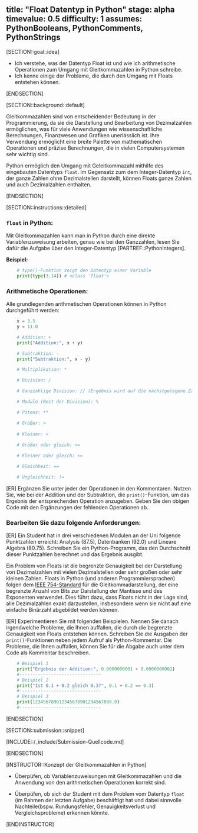 title: "Float Datentyp in Python"
stage: alpha
timevalue: 0.5
difficulty: 1
assumes: PythonBooleans, PythonComments, PythonStrings
---

[SECTION::goal::idea]

- Ich verstehe, was der Datentyp Float ist und wie ich arithmetische Operationen zum
Umgang mit Gleitkommazahlen in Python schreibe.
- Ich kenne einige der Probleme, die durch den Umgang mit Floats entstehen können. 

[ENDSECTION]

[SECTION::background::default]

Gleitkommazahlen sind von entscheidender Bedeutung in der Programmierung,
da sie die Darstellung und Bearbeitung von Dezimalzahlen ermöglichen,
was für viele Anwendungen wie wissenschaftliche Berechnungen,
Finanzwesen und Grafiken unerlässlich ist.
Ihre Verwendung ermöglicht eine breite Palette von mathematischen Operationen und
präzise Berechnungen, die in vielen Computersystemen sehr wichtig sind. 

Python ermöglich den Umgang mit Geleitkommazahl mithilfe des eingebauten Datentyps `float`.
Im Gegensatz zum dem Integer-Datentyp `int`, der ganze Zahlen ohne Dezimalstellen darstellt,
können Floats ganze Zahlen und auch Dezimalzahlen enthalten.

[ENDSECTION]

[SECTION::instructions::detailed]

### `float` in Python:

Mit Gleitkommazahlen kann man in Python durch eine direkte Variablenzuweisung arbeiten,
genau wie bei den Ganzzahlen,
lesen Sie dafür die Aufgabe über den Integer-Datentyp [PARTREF::PythonIntegers].

**Beispiel:**
```python
    # type()-Funktion zeigt den Datentyp einer Variable
    print(type(3.14)) # <class 'float'>
```

### Arithmetische Operationen:

Alle grundlegenden arithmetischen Operationen können in Python durchgeführt werden:

```python
    x = 3.5
    y = 11.0

    # Addition: +
    print("Addition:", x + y)

    # Subtraktion: -
    print("Subtraktion:", x - y)

    # Multiplikation: *

    # Division: /

    # Ganzzahlige Division: // (Ergebnis wird auf die nächstgelegene Zahl gerundet)

    # Modulo (Rest der Division): %

    # Potenz: **

    # Größer: >
    
    # Kleiner: <
    
    # Größer oder gleich: >=

    # Kleiner oder gleich: <=

    # Gleichheit: == 

    # Ungleichheit: !=

```

[ER] Ergänzen Sie unter jeder der Operationen in den Kommentaren.
Nutzen Sie, wie bei der Addition und der Subtraktion, die `print()`-Funktion,
um das Ergebnis der entsprechenden Operation anzugeben.
Geben Sie den obigen Code mit den Ergänzungen der fehlenden Operationen ab.

### Bearbeiten Sie dazu folgende Anforderungen:

[ER] Ein Student hat in drei verschiedenen Modulen an der Uni folgende Punktzahlen erreicht:
Analysis (87.5), Datenbanken (92.0) und Lineare Algebra (80.75). Schreiben Sie ein Python-Programm,
das den Durchschnitt dieser Punktzahlen berechnet und das Ergebnis ausgibt.

Ein Problem von Floats ist die begrenzte Genauigkeit bei der Darstellung von Dezimalzahlen mit
vielen Dezimalstellen oder sehr großen oder sehr kleinen Zahlen.
Floats in Python (und anderen Programmiersprachen) folgen dem
[IEEE 754-Standard](https://de.wikipedia.org/wiki/IEEE_754) für die Gleitkommadarstellung,
der eine begrenzte Anzahl von Bits zur Darstellung der Mantisse und des Exponenten verwendet.
Dies führt dazu, dass Floats nicht in der Lage sind, alle Dezimalzahlen exakt darzustellen,
insbesondere wenn sie nicht auf eine einfache Binärzahl abgebildet werden können.

[ER] Experimentieren Sie mit folgenden Beispielen. Nennen Sie danach irgendwelche Probleme,
die Ihnen auffallen, die durch die begrenzte Genauigkeit von Floats entstehen können.
Schreiben Sie die Ausgaben der `print()`-Funktionen neben jedem Aufruf
als Python-Kommentar. Die Probleme, die Ihnen auffallen,
können Sie für die Abgabe auch unter dem Code als Kommentar beschreiben.

```python
    # Beispiel 1
    print("Ergebnis der Addition:", 0.0000000001 + 0.0000000002)
    #-------------------------------
    # Beispiel 2
    print("Ist 0.1 + 0.2 gleich 0.3?", 0.1 + 0.2 == 0.3)
    #-------------------------------
    # Beispiel 3
    print(123456789012345678901234567890.0)
    #-------------------------------
```

[ENDSECTION]

[SECTION::submission::snippet]

[INCLUDE::/_include/Submission-Quellcode.md]

[ENDSECTION]

[INSTRUCTOR::Konzept der Gleitkommazahlen in Python]

- Überpüfen, ob Variablenzuweisungen mit Gleitkommazahlen und
die Anwendung von den arithmetischen Operationen korrekt sind.

- Überpüfen, ob sich der Student mit dem Problem vom Datentyp `float`
(im Rahmen der letzten Aufgabe) beschäftigt hat und
dabei sinnvolle Nachteile(bspw. Rundungsfehler, Genauigkeitsverlust und Vergleichsprobleme)
erkennen könnte.

[ENDINSTRUCTOR]